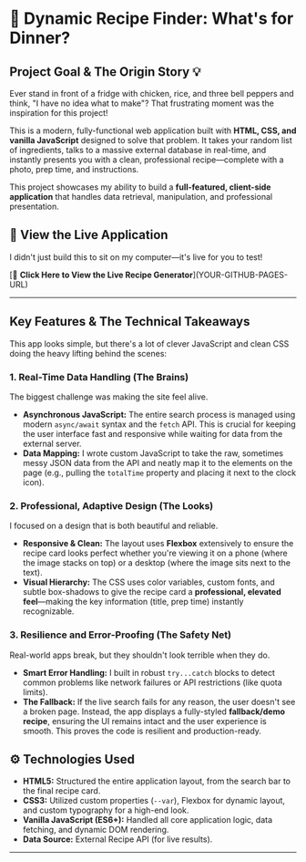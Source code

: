# 🍲 Dynamic Recipe Finder: What's for Dinner?

## Project Goal & The Origin Story 💡

Ever stand in front of a fridge with chicken, rice, and three bell peppers and think, "I have no idea what to make"? That frustrating moment was the inspiration for this project!

This is a modern, fully-functional web application built with **HTML, CSS, and vanilla JavaScript** designed to solve that problem. It takes your random list of ingredients, talks to a massive external database in real-time, and instantly presents you with a clean, professional recipe—complete with a photo, prep time, and instructions.

This project showcases my ability to build a **full-featured, client-side application** that handles data retrieval, manipulation, and professional presentation.

## 🚀 View the Live Application

I didn't just build this to sit on my computer—it's live for you to test!

\[🚀 **Click Here to View the Live Recipe Generator**](YOUR-GITHUB-PAGES-URL)

***

## Key Features & The Technical Takeaways

This app looks simple, but there's a lot of clever JavaScript and clean CSS doing the heavy lifting behind the scenes:

### 1. Real-Time Data Handling (The Brains)

The biggest challenge was making the site feel alive.

* **Asynchronous JavaScript:** The entire search process is managed using modern `async/await` syntax and the `fetch` API. This is crucial for keeping the user interface fast and responsive while waiting for data from the external server.
* **Data Mapping:** I wrote custom JavaScript to take the raw, sometimes messy JSON data from the API and neatly map it to the elements on the page (e.g., pulling the `totalTime` property and placing it next to the clock icon).

### 2. Professional, Adaptive Design (The Looks)

I focused on a design that is both beautiful and reliable.

* **Responsive & Clean:** The layout uses **Flexbox** extensively to ensure the recipe card looks perfect whether you're viewing it on a phone (where the image stacks on top) or a desktop (where the image sits next to the text).
* **Visual Hierarchy:** The CSS uses color variables, custom fonts, and subtle box-shadows to give the recipe card a **professional, elevated feel**—making the key information (title, prep time) instantly recognizable.

### 3. Resilience and Error-Proofing (The Safety Net)

Real-world apps break, but they shouldn't look terrible when they do.

* **Smart Error Handling:** I built in robust `try...catch` blocks to detect common problems like network failures or API restrictions (like quota limits).
* **The Fallback:** If the live search fails for any reason, the user doesn't see a broken page. Instead, the app displays a fully-styled **fallback/demo recipe**, ensuring the UI remains intact and the user experience is smooth. This proves the code is resilient and production-ready.

## ⚙️ Technologies Used

* **HTML5:** Structured the entire application layout, from the search bar to the final recipe card.
* **CSS3:** Utilized custom properties (`--var`), Flexbox for dynamic layout, and custom typography for a high-end look.
* **Vanilla JavaScript (ES6+):** Handled all core application logic, data fetching, and dynamic DOM rendering.
* **Data Source:** External Recipe API (for live results).

***
